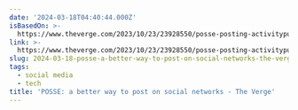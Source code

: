 ```yaml
---
date: '2024-03-18T04:40:44.000Z'
isBasedOn: >-
  https://www.theverge.com/2023/10/23/23928550/posse-posting-activitypub-standard-twitter-tumblr-mastodon
link: >-
  https://www.theverge.com/2023/10/23/23928550/posse-posting-activitypub-standard-twitter-tumblr-mastodon
slug: 2024-03-18-posse-a-better-way-to-post-on-social-networks-the-verge
tags:
  - social media
  - tech
title: 'POSSE: a better way to post on social networks - The Verge'
---
```


